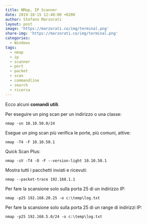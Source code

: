 ```yaml
---
title: NMap, IP Scanner
date: 2019-10-15 12:40:00 +0200
author: Stefano Marzorati
layout: post
image: 'https://marzorati.co/img/terminal.png'
share-img: 'https://marzorati.co/img/terminal.png'
categories:
  - Windows
tags:
  - nmap
  - ip
  - scanner
  - port
  - packet
  - scan
  - commandline
  - search
  - ricerca
---
```

Ecco alcuni **comandi utili**.   

Per eseguire un ping scan per un indirizzo o una classe:   

<code>nmap -sn 10.10.50.0/24</code>

Esegue un ping scan più verifica le porte, più comuni, attive:   

<code>nmap -T4 -F 10.10.50.1</code>

Quick Scan Plus:   

<code>nmap -sV -T4 -O -F --version-light 10.10.50.1</code>

Mostra tutti i pacchetti inviati e ricevuti:   

<code>nmap --packet-trace 192.168.1.1</code>

Per fare la scansione solo sulla porta 25 di un indirizzo IP:   

<code>nmap -p25 192.168.20.25 -o c:\temp\log.txt</code>

Per fare la scansione solo sulla porta 25 di un range di indirizzi IP:   

<code>nmap -p25 192.168.5.0/24 -o c:\temp\log.txt</code>